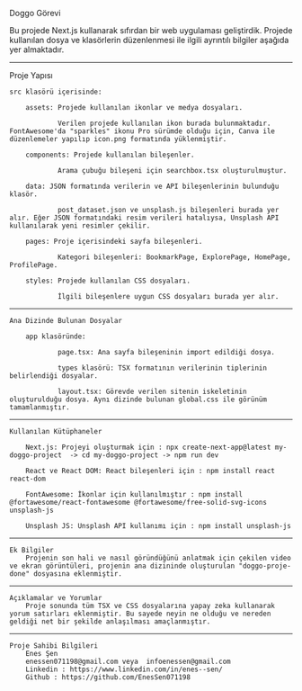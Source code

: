 Doggo Görevi

Bu projede Next.js kullanarak sıfırdan bir web uygulaması geliştirdik. Projede kullanılan dosya ve klasörlerin düzenlenmesi ile ilgili ayrıntılı bilgiler aşağıda yer almaktadır.

---

Proje Yapısı

    src klasörü içerisinde:

        assets: Projede kullanılan ikonlar ve medya dosyaları.

                Verilen projede kullanılan ikon burada bulunmaktadır. FontAwesome'da "sparkles" ikonu Pro sürümde olduğu için, Canva ile düzenlemeler yapılıp icon.png formatında yüklenmiştir.

        components: Projede kullanılan bileşenler.

                Arama çubuğu bileşeni için searchbox.tsx oluşturulmuştur.

        data: JSON formatında verilerin ve API bileşenlerinin bulunduğu klasör.

                post_dataset.json ve unsplash.js bileşenleri burada yer alır. Eğer JSON formatındaki resim verileri hatalıysa, Unsplash API kullanılarak yeni resimler çekilir.

        pages: Proje içerisindeki sayfa bileşenleri.

                Kategori bileşenleri: BookmarkPage, ExplorePage, HomePage, ProfilePage.

        styles: Projede kullanılan CSS dosyaları.

                İlgili bileşenlere uygun CSS dosyaları burada yer alır.

---

    Ana Dizinde Bulunan Dosyalar

        app klasöründe:

                page.tsx: Ana sayfa bileşeninin import edildiği dosya.

                types klasörü: TSX formatının verilerinin tiplerinin belirlendiği dosyalar.

                layout.tsx: Görevde verilen sitenin iskeletinin oluşturulduğu dosya. Aynı dizinde bulunan global.css ile görünüm tamamlanmıştır.

---

    Kullanılan Kütüphaneler

        Next.js: Projeyi oluşturmak için : npx create-next-app@latest my-doggo-project  -> cd my-doggo-project -> npm run dev

        React ve React DOM: React bileşenleri için : npm install react react-dom

        FontAwesome: İkonlar için kullanılmıştır : npm install @fortawesome/react-fontawesome @fortawesome/free-solid-svg-icons unsplash-js

        Unsplash JS: Unsplash API kullanımı için : npm install unsplash-js

---

    Ek Bilgiler
        Projenin son hali ve nasıl göründüğünü anlatmak için çekilen video ve ekran görüntüleri, projenin ana dizininde oluşturulan "doggo-proje-done" dosyasına eklenmiştir.

---

    Açıklamalar ve Yorumlar
        Proje sonunda tüm TSX ve CSS dosyalarına yapay zeka kullanarak yorum satırları eklenmiştir. Bu sayede neyin ne olduğu ve nereden geldiği net bir şekilde anlaşılması amaçlanmıştır.

---

    Proje Sahibi Bilgileri
        Enes Şen
        enessen071198@gmail.com veya  infoenessen@gmail.com
        Linkedin : https://www.linkedin.com/in/enes--sen/
        Github : https://github.com/EnesSen071198
